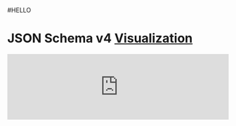 

#HELLO

# JSON Schema v4 [Visualization](https://fpassembly.org/visual.html)
<iframe src="https://fpassembly.org/visual.html" frameborder="0" width="100%" heigth="640"></iframe>

